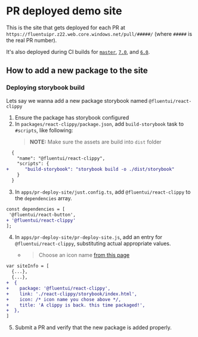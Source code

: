 # PR deployed demo site

This is the site that gets deployed for each PR at `https://fluentuipr.z22.web.core.windows.net/pull/#####/` (where `#####` is the real PR number).

It's also deployed during CI builds for [`master`](https://fluentuipr.z22.web.core.windows.net/heads/master/), [`7.0`](https://fluentuipr.z22.web.core.windows.net/heads/7.0/), and [`6.0`](https://fluentuipr.z22.web.core.windows.net/heads/6.0/).

## How to add a new package to the site

### Deploying storybook build

Lets say we wanna add a new package storybook named `@fluentui/react-clippy`

1. Ensure the package has storybook configured
2. In `packages/react-clippy/package.json`, add `build-storybook` task to `#scripts`, like following:
   > **NOTE:** Make sure the assets are build into `dist` folder

```diff
  {
    "name": "@fluentui/react-clippy",
    "scripts": {
+      "build-storybook": "storybook build -o ./dist/storybook"
    }
  }
```

3. In `apps/pr-deploy-site/just.config.ts`, add `@fluentui/react-clippy` to the `dependencies` array.

```diff
const dependencies = [
 '@fluentui/react-button',
+ '@fluentui/react-clippy'
];
```

4. In `apps/pr-deploy-site/pr-deploy-site.js`, add an entry for `@fluentui/react-clippy`, substituting actual appropriate values.
   - > Choose an icon name [from this page](https://developer.microsoft.com/en-us/fluentui#/styles/web/icons#available-icons)

```diff
var siteInfo = [
  {...},
  {...},
+  {
+    package: '@fluentui/react-clippy',
+    link: './react-clippy/storybook/index.html',
+    icon: /* icon name you chose above */,
+    title: 'A clippy is back. this time packaged!',
+  },
]
```

5. Submit a PR and verify that the new package is added properly.
